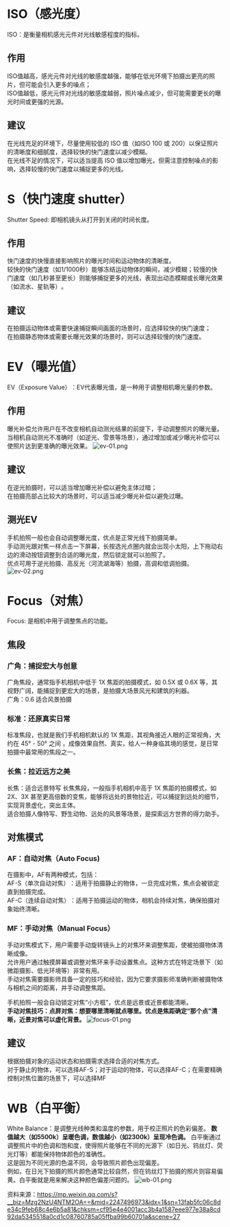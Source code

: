 # ISO（感光度）
ISO：是衡量相机感光元件对光线敏感程度的指标‌。 
## 作用
ISO值越高，感光元件对光线的敏感度越强，能够在低光环境下拍摄出更亮的照片，但可能会引入更多的噪点；  
ISO值越低，感光元件对光线的敏感度越弱，照片噪点减少，但可能需要更长的曝光时间或更强的光源‌。

## 建议
在光线充足的环境下‌，尽量使用较低的 ISO 值（如ISO 100 或 200）以保证照片的清晰度和细腻度，选择较快的快门速度以减少模糊‌。  
在光线不足的情况下‌，可以适当提高 ISO 值以增加曝光，但需注意控制噪点的影响，选择较慢的快门速度以捕捉更多的光线‌。

# S（快门速度 shutter）
Shutter Speed: 即相机镜头从打开到关闭的时间长度‌。
## 作用
快门速度的快慢直接影响照片的曝光时间和运动物体的清晰度。  
较快的快门速度（如1/1000秒）能够冻结运动物体的瞬间，减少模糊；较慢的快门速度（如几秒甚至更长）则能够捕捉更多的光线，表现出动态模糊或长曝光效果（如流水、星轨等）‌。
## 建议
在拍摄运动物体或需要快速捕捉瞬间画面的场景时，应选择较快的快门速度；  
在拍摄静态物体或需要长曝光效果的场景时，则可以选择较慢的快门速度。

# EV（曝光值）
EV（Exposure Value）‌：EV代表曝光值，是一种用于调整相机曝光量的参数。
## 作用
曝光补偿允许用户在不改变相机自动测光结果的前提下，手动调整照片的曝光量。  
当相机自动测光不准确时（如逆光、雪景等场景），通过增加或减少曝光补偿可以使照片达到更准确的曝光效果。
![ev-01.png](images/ev-01.png)
## 建议
在逆光拍摄时，可以适当增加曝光补偿以避免主体过暗；  
在拍摄亮部占比较大的场景时，可以适当减少曝光补偿以避免过曝。

## 测光EV
手机拍照一般也会自动调整曝光度，优点是正常光线下拍摄简单。  
手动测光跟对焦一样点击一下屏幕，长按选光点圈内就会出现小太阳，上下拖动右边的滑动按钮调整到合适的曝光度，然后锁定就可以拍照了。  
优点可用于逆光拍摄、高反光（河流湖海等）拍摄，高调和低调拍摄。
![ev-02.png](images/ev-02.png)

# Focus（对焦）
Focus: 是相机中用于调整焦点的功能。  
## 焦段

### 广角：捕捉宏大与创意
广角焦段，通常指手机相机中低于 1X 焦距的拍摄模式，如 0.5X 或 0.6X 等，其视野广阔，能捕捉到更宏大的场景，是拍摄大场景风光和建筑的利器。  
广角：0.6 适合风景拍摄   

### 标准：还原真实日常
标准焦段，也就是我们手机相机默认的 1X 焦距，其视角接近人眼的正常视角，大约在 45° - 50° 之间 ，成像效果自然、真实，给人一种身临其境的感觉，是日常拍摄中最常用的焦段之一。

### 长焦：拉近远方之美
长焦：适合远景特写
长焦焦段，一般指手机相机中高于 1X 焦距的拍摄模式，如 2X、3X 甚至更高倍数的变焦，能够将远处的景物拉近，可以捕捉到远处的细节，实现背景虚化，突出主体。  
适合拍摄人像特写、野生动物、远处的风景等场景，是探索远方世界的得力助手。

## 对焦模式
### AF：自动对焦（Auto Focus)
在摄影中，AF有两种模式，包括：  
AF-S（单次自动对焦）‌：适用于拍摄静止的物体，一旦完成对焦，焦点会被锁定直到拍摄完成‌。   
AF-C（连续自动对焦）‌：适用于拍摄运动的物体，相机会持续对焦，确保拍摄对象始终清晰‌。

### MF：手动对焦（Manual Focus）
手动对焦模式下，用户需要手动旋转镜头上的对焦环来调整焦距，使被拍摄物体清晰成像。  
允许用户通过触摸屏幕或调整对焦环来手动设置焦点。这种方式在特定场景下（如微距摄影、低光环境等）非常有用。  
手动对焦需要摄影师具备一定的技巧和经验，因为它要求摄影师准确判断被摄物体与相机之间的距离，并手动调整焦距。

手机拍照一般会自动锁定对焦“小方框”，优点是远景或近景都能清晰。  
**手动对焦技巧：点屏对焦：想要哪里清晰就点哪里。优点是焦距确定“那个点”清晰，近景对焦可以虚化背景。**
![focus-01.png](images/focus-01.png)

## 建议
根据拍摄对象的运动状态和拍摄需求选择合适的对焦方式。  
对于静止的物体，可以选择AF-S；对于运动的物体，可以选择AF-C；在需要精确控制对焦位置的场景下，可以选择MF

# WB（白平衡）
White Balance：是调整光线种类和温度的参数，用于校正照片的色彩偏差‌。
**数值越大（如5500k）呈暖色调，数值越小（如2300k）呈现冷色调。**
白平衡通过调整照片中的色调和饱和度，使得照片能够在不同的光源下（如日光、钨丝灯、荧光灯等）都能保持物体颜色的准确性。  
这是因为不同光源的色温不同，会导致照片颜色出现偏差。  
例如，在日光下拍摄的照片颜色通常比较自然，但在钨丝灯下拍摄的照片则容易偏黄。白平衡就是用来解决这种颜色偏差问题的。
![wb-01.png](images/wb-01.png)


资料来源：https://mp.weixin.qq.com/s?__biz=Mzg2NzU4NTM2OA==&mid=2247496973&idx=1&sn=13fab5fc06c8de34c9feb68c4e6b5a81&chksm=cf95e4e4001acc3b4a1587eee977e38a8cd92da5345518a0cd1c08760785a05ffba99b60701a&scene=27
